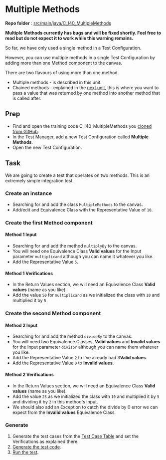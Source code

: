 # Multiple Methods
**Repo folder** : [src/main/java/C_I40_MultipleMethods](github-repo.md)

<warning>
<p>
<strong>
Multiple Methods currently has bugs and will be fixed shortly. Feel free to read but do not expect it to work while this warning remains.
</strong>
</p>
</warning>

So far, we have only used a single method in a Test Configuration.

However, you can use multiple methods in a single Test Configuration by adding more than one Method component to the canvas.

There are two flavours of using more than one method.

- Multiple methods - is described in this unit.
- Chained methods - explained in the [next unit](C-I50-chained-methods.md), this is where you want to pass a value that was returned by one method into another method that is called after.

## Prep
- Find and open the training code C_I40_MultipleMethods you [cloned from GitHub](github-repo.md).
- In the Test Manager, add a new Test Configuration called **Multiple Methods**. 
- Open the new Test Configuration.


## Task
We are going to create a test that operates on two methods. This is an extremely simple integration test.

### Create an instance
- Searching for and add the class ```MultipleMethods``` to the canvas.
- Add/edit and Equivalence Class with the Representative Value of ```10```.

### Create the first Method component

#### Method 1 Input
- Searching for and add the method ```multiplyBy``` to the canvas.
- You will need one Equivalence Class **Valid values** for the Input parameter ```multiplicand``` although you can name it whatever you like.
- Add the Representative Value ```5```.

#### Method 1 Verifications
- In the Return Values section, we will need an Equivalence Class **Valid values** (name as you like).
- Add the value ```50``` for ```multiplicand``` as we initialized the class with ```10``` and multiplied it by ```5```

### Create the second Method component
#### Method 2 Input
- Searching for and add the method ```divideBy``` to the canvas.
- You will need two Equivalence Classes, **Valid values** and **Invalid values** for the Input parameter ```divisor``` although you can name them whatever you like.
- Add the Representative Value ```2``` to I've already had 3**Valid values**.
- Add the Representative Value ```0``` to **Invalid values**.

#### Method 2 Verifications
- In the Return Values section, we will need an Equivalence Class **Valid values** (name as you like).
- Add the value ```25``` as we initialized the class with ```10``` and multiplied it by ```5``` and dividing it by ```2``` in this method's input.
- We should also add an Exception to catch the divide by 0 error we can expect from the **Invalid values** Equivalence Class.

### Generate
1. Generate the test cases from the [Test Case Table](test-case-table.md) and set the Verifications as explained there.
2. [Generate the test code](codegen.md).
3. [Run the test](run-test.md).





